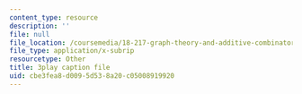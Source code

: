 ```yaml
---
content_type: resource
description: ''
file: null
file_location: /coursemedia/18-217-graph-theory-and-additive-combinatorics-fall-2019/cbe3fea8d0095d538a20c05008919920_RDO6Py97IDg.vtt
file_type: application/x-subrip
resourcetype: Other
title: 3play caption file
uid: cbe3fea8-d009-5d53-8a20-c05008919920
---
```

